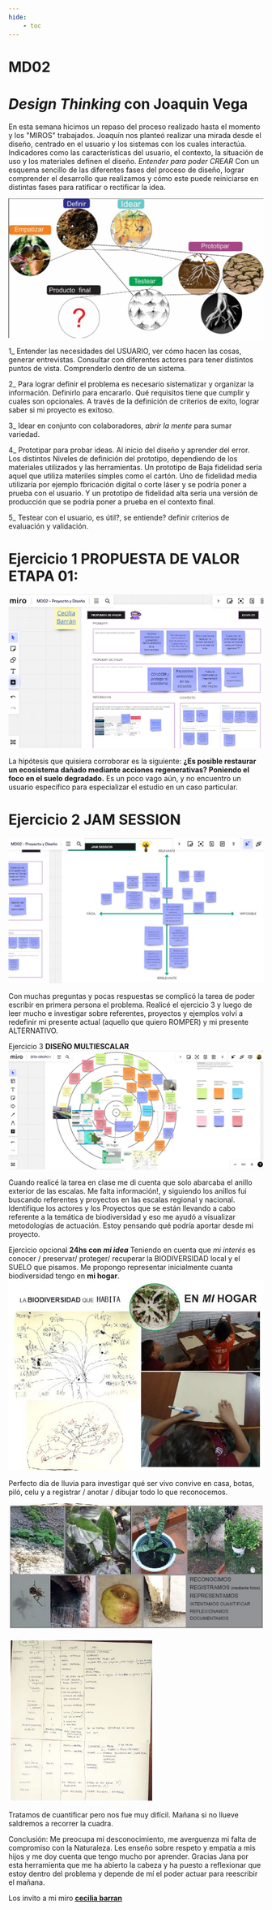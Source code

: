 ```yaml
---
hide:
    - toc
---
```


# **MD02**
# ***Design Thinking* con Joaquin Vega**

En esta semana hicimos un repaso del proceso realizado hasta el momento y los "MIROS" trabajados. 
Joaquín nos planteó realizar una mirada desde el diseño, centrado en el usuario y los sistemas con los cuales interactúa. Indicadores como las características del usuario, el contexto, la situación de uso y los materiales definen el diseño. 
*Entender para poder CREAR*
Con un esquema sencillo de las diferentes fases del proceso de diseño, lograr comprender el desarrollo que realizamos y cómo este puede reiniciarse en distintas fases para ratificar o rectificar la idea.

![](../images/MD02/1.jpg)

1_ Entender las necesidades del USUARIO, ver cómo hacen las cosas, generar entrevistas. Consultar con diferentes actores para tener distintos puntos de vista. Comprenderlo dentro de un sistema.

2_ Para lograr definir el problema es necesario  sistematizar y organizar la información. Definirlo para encararlo. Qué requisitos tiene que cumplir y cuales son opcionales. A través de la definición de criterios de exito, lograr saber si mi proyecto es exitoso.

3_ Idear en conjunto con colaboradores, *abrir la mente* para sumar variedad. 

4_ Prototipar para probar ideas. Al inicio del diseño y  aprender del error. Los distintos Niveles de definición del prototipo, dependiendo de los materiales utilizados y las herramientas. Un prototipo de Baja fidelidad sería aquel que utiliza materiles símples como el cartón. Uno de fidelidad media utilizaría por ejemplo fbricación digital o corte láser y se podría poner a prueba con el usuario. Y un prototipo de fidelidad alta sería una versión de producción que se podría poner  a prueba en el contexto final.

5_ Testear con el usuario, es útil?, se entiende? definir criterios de evaluación y validación.

# Ejercicio 1 **PROPUESTA DE VALOR** ETAPA 01:

![](../images/MD02/E1.JPG)

La hipótesis que quisiera corroborar es la siguiente: **¿Es posible restaurar un ecosistema dañado mediante acciones regenerativas? Poniendo el foco en el suelo degradado.**
Es un poco vago aún, y no encuentro un usuario específico para especializar el estudio en un caso particular.

# Ejercicio 2 **JAM SESSION**

![](../images/MD02/E2.JPG)

Con muchas preguntas y pocas respuestas se complicó la tarea de poder escribir en primera persona el problema. Realicé el ejercicio 3 y luego de leer mucho e investigar sobre referentes, proyectos y ejemplos volví a redefinir mi presente  actual (aquello que quiero ROMPER) y mi presente ALTERNATIVO. 

Ejercicio 3 **DISEÑO MULTIESCALAR**
![](../images/MD01/3.JPG)

Cuando realicé la tarea en clase me di cuenta que solo abarcaba el anillo exterior de las escalas. Me falta información!, y siguiendo los anillos fui buscando referentes y proyectos en las escalas regional y nacional. Identifique los actores y los Proyectos que se están llevando a cabo referente a la temática de biodiversidad y eso me ayudó a visualizar metodologías de actuación. Estoy pensando qué podría aportar desde mi proyecto.

Ejercicio  opcional **24hs con *mi idea***
Teniendo en cuenta que *mi interés* es conocer / preservar/ proteger/ recuperar la BIODIVERSIDAD local y el SUELO que pisamos. Me propongo representar inicialmente cuanta biodiversidad tengo en **mi hogar**.
![](../images/MD01/4A.JPG)

Perfecto día de lluvia para investigar qué ser vivo convive en casa, botas, piló, celu y a registrar / anotar / dibujar todo lo que reconocemos.

![](../images/MD01/4B.JPG)

![](../images/MD01/4C.JPG)

Tratamos de cuantificar pero nos fue muy difícil. 
Mañana si no llueve saldremos a recorrer la cuadra.


Conclusión:
Me preocupa mi desconocimiento, me averguenza mi falta de compromiso con la Naturaleza. Les enseño sobre respeto y empatía a mis hijos y me doy cuenta que tengo mucho por aprender. 
Gracias Jana por esta herramienta que me ha abierto la cabeza y ha puesto a reflexionar que estoy dentro del problema y depende de mí el poder actuar para reescribir el mañana.  

Los invito a mi miro **[cecilia barran](https://miro.com/app/board/uXjVKQ8BQl4=/)**